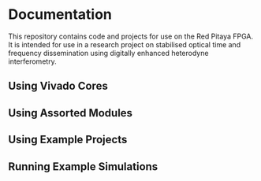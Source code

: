 # Documentation

This repository contains code and projects for use on the Red Pitaya FPGA. It is intended for use in a research project on stabilised optical time and frequency dissemination using digitally enhanced heterodyne interferometry.

## Using Vivado Cores

## Using Assorted Modules

## Using Example Projects

## Running Example Simulations